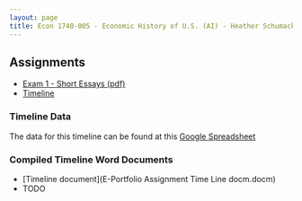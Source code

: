 ```yaml
---
layout: page
title: Econ 1740-005 - Economic History of U.S. (AI) - Heather Schumacker - Spring 2013
---
```


## Assignments

* [Exam 1 - Short Essays (pdf)](exam-01-chapters-1-to-6.pdf)
* [Timeline](timeline)

### Timeline Data

The data for this timeline can be found at this [Google Spreadsheet](https://docs.google.com/spreadsheet/pub?key=0Aj-ePQ0Xr6fbdFFGY3NpZTR2aDFGQmducjlSLVJoRUE&output=html)

### Compiled Timeline Word Documents

* [Timeline document](E-Portfolio Assignment Time Line docm.docm)
* TODO
